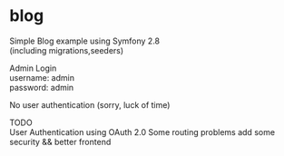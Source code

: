blog
====

Simple Blog example using Symfony 2.8 <br>
(including migrations,seeders)

Admin Login<br>
username: admin<br>
password: admin<br>

No user authentication (sorry, luck of time)

TODO<br>
User Authentication using OAuth 2.0
Some routing problems
add some security && better frontend
